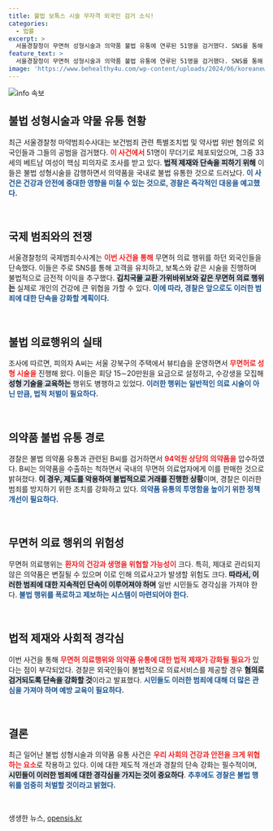 ```yaml
---
title: 불법 보톡스 시술 무자격 외국인 검거 소식!
categories:
  - 법률
excerpt: >
  서울경찰청이 무면허 성형시술과 의약품 불법 유통에 연루된 51명을 검거했다. SNS를 통해 불법 시술을 홍보한 베트남 여성 A씨와 의약품 유통업체 B씨도 포함되어 이들의 범죄가 드러났다. 경찰은 지속적인 단속을 예고하며 제도 개선의 필요성을 강조했다.
feature_text: >
  서울경찰청이 무면허 성형시술과 의약품 불법 유통에 연루된 51명을 검거했다. SNS를 통해 불법 시술을 홍보한 베트남 여성 A씨와 의약품 유통업체 B씨도 포함되어 이들의 범죄가 드러났다. 경찰은 지속적인 단속을 예고하며 제도 개선의 필요성을 강조했다.
image: 'https://www.behealthy4u.com/wp-content/uploads/2024/06/koreanews.jpg'
---
```


<p><img src="https://www.behealthy4u.com/wp-content/uploads/2024/06/koreanews.jpg" alt="info 속보" /></p>

<h2 data-ke-size="size26">불법 성형시술과 약물 유통 현황</h2>

<p data-ke-size="size16">최근 서울경찰청 마약범죄수사대는 보건범죄 관련 특별조치법 및 약사법 위반 혐의로 외국인들과 그들의 공범을 검거했다. <b><span style="color: #ee2323;">이 사건에서</span></b> 51명이 무더기로 체포되었으며, 그중 33세의 베트남 여성이 핵심 피의자로 조사를 받고 있다. <b><span style="background-color: #21538527;">법적 제재와 단속을 피하기 위해</span></b> 이들은 불법 성형시술을 감행하면서 의약품을 국내로 불법 유통한 것으로 드러났다. <b><span style="color: #1a5490;">이 사건은 건강과 안전에 중대한 영향을 미칠 수 있는 것으로, 경찰은 즉각적인 대응을 예고했다.</span></b></p>

<p data-ke-size="size16">&nbsp;</p>

<h2 data-ke-size="size26">국제 범죄와의 전쟁</h2>

<p data-ke-size="size16">서울경찰청의 국제범죄수사계는 <b><span style="color: #ee2323;">이번 사건을 통해</span></b> 무면허 의료 행위를 하던 외국인들을 단속했다. 이들은 주로 SNS를 통해 고객을 유치하고, 보톡스와 같은 시술을 진행하며 불법적으로 금전적 이익을 추구했다. <b><span style="background-color: #21538527;">김치국물 교환 가위바위보와 같은 무면허 의료 행위는</span></b> 실제로 개인의 건강에 큰 위협을 가할 수 있다. <b><span style="color: #1a5490;">이에 따라, 경찰은 앞으로도 이러한 범죄에 대한 단속을 강화할 계획이다.</span></b></p>

<p data-ke-size="size16">&nbsp;</p>

<h2 data-ke-size="size26">불법 의료행위의 실태</h2>

<p data-ke-size="size16">조사에 따르면, 피의자 A씨는 서울 강북구의 주택에서 뷰티숍을 운영하면서 <b><span style="color: #ee2323;">무면허로 성형 시술을</span></b> 진행해 왔다. 이들은 회당 15∼20만원을 요금으로 설정하고, 수강생을 모집해 <b><span style="background-color: #21538527;">성형 기술을 교육하는</span></b> 행위도 병행하고 있었다. <b><span style="color: #1a5490;">이러한 행위는 일반적인 의료 시술이 아닌 만큼, 법적 처벌이 필요하다.</span></b></p>

<p data-ke-size="size16">&nbsp;</p>

<h2 data-ke-size="size26">의약품 불법 유통 경로</h2>

<p data-ke-size="size16">경찰은 불법 의약품 유통과 관련된 B씨를 검거하면서 <b><span style="color: #ee2323;">94억원 상당의 의약품을</span></b> 압수하였다. B씨는 의약품을 수출하는 척하면서 국내의 무면허 의료업자에게 이를 판매한 것으로 밝혀졌다. <b><span style="background-color: #21538527;">이 경우, 제도를 악용하여 불법적으로 거래를 진행한 상황</span></b>이며, 경찰은 이러한 범죄를 방지하기 위한 조치를 강화하고 있다. <b><span style="color: #1a5490;">의약품 유통의 투명함을 높이기 위한 정책 개선이 필요하다.</span></b></p>

<p data-ke-size="size16">&nbsp;</p>

<h2 data-ke-size="size26">무면허 의료 행위의 위험성</h2>

<p data-ke-size="size16">무면허 의료행위는 <b><span style="color: #ee2323;">환자의 건강과 생명을 위협할 가능성이</span></b> 크다. 특히, 제대로 관리되지 않은 의약품은 변질될 수 있으며 이로 인해 의료사고가 발생할 위험도 크다. <b><span style="background-color: #21538527;">따라서, 이러한 범죄에 대한 지속적인 단속이 이루어져야 하며</span></b> 일반 시민들도 경각심을 가져야 한다. <b><span style="color: #1a5490;">불법 행위를 폭로하고 제보하는 시스템이 마련되어야 한다.</span></b></p>

<p data-ke-size="size16">&nbsp;</p>

<h2 data-ke-size="size26">법적 제재와 사회적 경각심</h2>

<p data-ke-size="size16">이번 사건을 통해 <b><span style="color: #ee2323;">무면허 의료행위와 의약품 유통에 대한 법적 제재가 강화될 필요가</span></b> 있다는 점이 부각되었다. 경찰은 외국인들이 불법적으로 의료서비스를 제공할 경우 <b><span style="background-color: #21538527;">혐의로 검거되도록 단속을 강화할 것</span></b>이라고 발표했다. <b><span style="color: #1a5490;">시민들도 이러한 범죄에 대해 더 많은 관심을 가져야 하며 예방 교육이 필요하다.</span></b></p>

<p data-ke-size="size16">&nbsp;</p>

<h2 data-ke-size="size26">결론</h2>

<p data-ke-size="size16">최근 일어난 불법 성형시술과 의약품 유통 사건은 <b><span style="color: #ee2323;">우리 사회의 건강과 안전을 크게 위협하는 요소</span></b>로 작용하고 있다. 이에 대한 제도적 개선과 경찰의 단속 강화는 필수적이며, <b><span style="background-color: #21538527;">시민들이 이러한 범죄에 대한 경각심을 가지는 것이 중요하다</span></b>. <b><span style="color: #1a5490;">추후에도 경찰은 불법 행위를 엄중히 처벌할 것이라고 밝혔다.</span></b></p>

<p data-ke-size="size16">&nbsp;</p>
생생한 뉴스, <a href="https://opensis.kr" rel="dofollow">opensis.kr</a>


